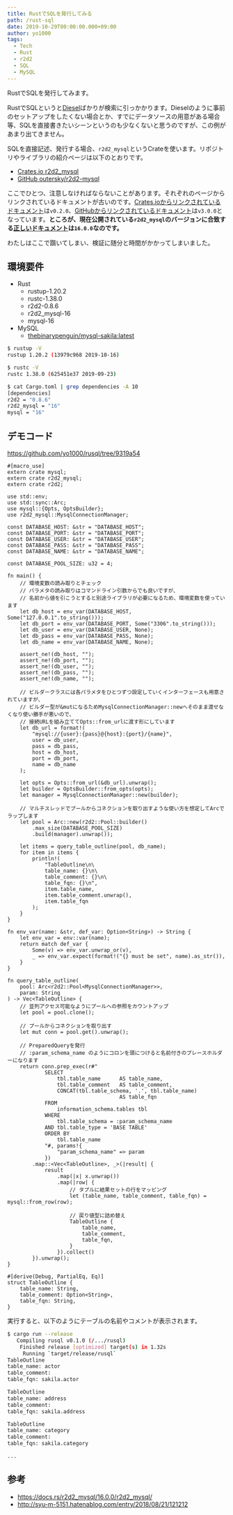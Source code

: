 ```yaml
---
title: RustでSQLを発行してみる
path: /rust-sql
date: 2019-10-29T00:00:00.000+09:00
author: yo1000
tags:
  - Tech
  - Rust
  - r2d2
  - SQL
  - MySQL
---
```


RustでSQLを発行してみます。

RustでSQLというと[Diesel](https://diesel.rs/)ばかりが検索に引っかかります。Dieselのように事前のセットアップをしたくない場合とか、すでにデータソースの用意がある場合等、SQLを直接書きたいシーンというのも少なくないと思うのですが、この例があまり出てきません。

SQLを直接記述、発行する場合、`r2d2_mysql`というCrateを使います。リポジトリやライブラリの紹介ページは以下のとおりです。
- [Crates.io r2d2_mysql](https://crates.io/crates/r2d2_mysql)
- [GitHub outersky/r2d2-mysql](https://github.com/outersky/r2d2-mysql)

ここでひとつ、注意しなければならないことがあります。それぞれのページからリンクされているドキュメントが古いのです。[Crates.ioからリンクされているドキュメント](http://outersky.github.io/r2d2-mysql/doc/v0.2.0/r2d2_mysql)は`v0.2.0`、[GitHubからリンクされているドキュメント](http://outersky.github.io/r2d2-mysql/doc/v3.0.0/r2d2_mysql)は`v3.0.0`となっています。**ところが、現在公開されている`r2d2_mysql`のバージョンに合致する[正しいドキュメント](https://docs.rs/r2d2_mysql/16.0.0/r2d2_mysql/)は`16.0.0`なのです。**

わたしはここで躓いてしまい、検証に随分と時間がかかってしまいました。


## 環境要件
- Rust
    - rustup-1.20.2
    - rustc-1.38.0
    - r2d2-0.8.6
    - r2d2_mysql-16
    - mysql-16
- MySQL
    - [thebinarypenguin/mysql-sakila:latest](https://hub.docker.com/r/thebinarypenguin/mysql-sakila)

```bash
$ rustup -V
rustup 1.20.2 (13979c968 2019-10-16)

$ rustc -V
rustc 1.38.0 (625451e37 2019-09-23)

$ cat Cargo.toml | grep dependencies -A 10
[dependencies]
r2d2 = "0.8.6"
r2d2_mysql = "16"
mysql = "16"
```


## デモコード
https://github.com/yo1000/rusql/tree/9319a54

```rust{numberLines:true}
#[macro_use]
extern crate mysql;
extern crate r2d2_mysql;
extern crate r2d2;

use std::env;
use std::sync::Arc;
use mysql::{Opts, OptsBuilder};
use r2d2_mysql::MysqlConnectionManager;

const DATABASE_HOST: &str = "DATABASE_HOST";
const DATABASE_PORT: &str = "DATABASE_PORT";
const DATABASE_USER: &str = "DATABASE_USER";
const DATABASE_PASS: &str = "DATABASE_PASS";
const DATABASE_NAME: &str = "DATABASE_NAME";

const DATABASE_POOL_SIZE: u32 = 4;

fn main() {
    // 環境変数の読み取りとチェック
    // パラメタの読み取りはコマンドライン引数からでも良いですが、
    // 名前から値を引こうとすると別途ライブラリが必要になるため、環境変数を使っています
    let db_host = env_var(DATABASE_HOST, Some("127.0.0.1".to_string()));
    let db_port = env_var(DATABASE_PORT, Some("3306".to_string()));
    let db_user = env_var(DATABASE_USER, None);
    let db_pass = env_var(DATABASE_PASS, None);
    let db_name = env_var(DATABASE_NAME, None);

    assert_ne!(db_host, "");
    assert_ne!(db_port, "");
    assert_ne!(db_user, "");
    assert_ne!(db_pass, "");
    assert_ne!(db_name, "");

    // ビルダークラスには各パラメタをひとつずつ設定していくインターフェースも用意されていますが、
    // ビルダー型が&mutになるためMysqlConnectionManager::newへそのまま渡せなくなり使い勝手が悪いので、
    // 接続URLを組み立ててOpts::from_urlに渡す形にしています
    let db_url = format!(
        "mysql://{user}:{pass}@{host}:{port}/{name}",
        user = db_user,
        pass = db_pass,
        host = db_host,
        port = db_port,
        name = db_name
    );

    let opts = Opts::from_url(&db_url).unwrap();
    let builder = OptsBuilder::from_opts(opts);
    let manager = MysqlConnectionManager::new(builder);

    // マルチスレッドでプールからコネクションを取り出すような使い方を想定してArcでラップします
    let pool = Arc::new(r2d2::Pool::builder()
        .max_size(DATABASE_POOL_SIZE)
        .build(manager).unwrap());

    let items = query_table_outline(pool, db_name);
    for item in items {
        println!(
            "TableOutline\n\
            table_name: {}\n\
            table_comment: {}\n\
            table_fqn: {}\n",
            item.table_name,
            item.table_comment.unwrap(),
            item.table_fqn
        );
    }
}

fn env_var(name: &str, def_var: Option<String>) -> String {
    let env_var = env::var(name);
    return match def_var {
        Some(v) => env_var.unwrap_or(v),
        _ => env_var.expect(format!("{} must be set", name).as_str()),
    }
}

fn query_table_outline(
    pool: Arc<r2d2::Pool<MysqlConnectionManager>>,
    param: String
) -> Vec<TableOutline> {
    // 並列アクセス可能なようにプールへの参照をカウントアップ
    let pool = pool.clone();

    // プールからコネクションを取り出す
    let mut conn = pool.get().unwrap();

    // PreparedQueryを発行
    // :param_schema_name のようにコロンを頭につけると名前付きのプレースホルダーになります
    return conn.prep_exec(r#"
            SELECT
                tbl.table_name      AS table_name,
                tbl.table_comment   AS table_comment,
                CONCAT(tbl.table_schema, '.', tbl.table_name)
                                    AS table_fqn
            FROM
                information_schema.tables tbl
            WHERE
                tbl.table_schema = :param_schema_name
            AND tbl.table_type = 'BASE TABLE'
            ORDER BY
                tbl.table_name
            "#, params!{
                "param_schema_name" => param
            })
        .map::<Vec<TableOutline>, _>(|result| {
            result
                .map(|x| x.unwrap())
                .map(|row| {
                    // タプルに結果セットの行をマッピング
                    let (table_name, table_comment, table_fqn) = mysql::from_row(row);

                    // 戻り値型に詰め替え
                    TableOutline {
                        table_name,
                        table_comment,
                        table_fqn,
                    }
                }).collect()
        }).unwrap();
}

#[derive(Debug, PartialEq, Eq)]
struct TableOutline {
    table_name: String,
    table_comment: Option<String>,
    table_fqn: String,
}
```

実行すると、以下のようにテーブルの名前やコメントが表示されます。

```bash
$ cargo run --release
   Compiling rusql v0.1.0 (/.../rusql)
    Finished release [optimized] target(s) in 1.32s
     Running `target/release/rusql`
TableOutline
table_name: actor
table_comment:
table_fqn: sakila.actor

TableOutline
table_name: address
table_comment:
table_fqn: sakila.address

TableOutline
table_name: category
table_comment:
table_fqn: sakila.category

...
```

## 参考
- https://docs.rs/r2d2_mysql/16.0.0/r2d2_mysql/
- http://syu-m-5151.hatenablog.com/entry/2018/08/21/121212
